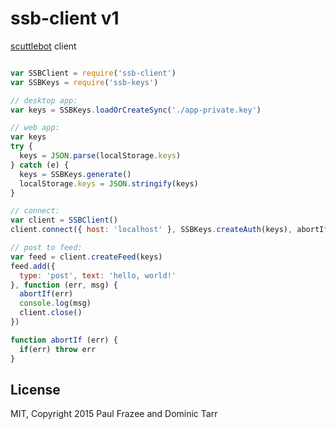 # ssb-client v1

[scuttlebot](https://github.com/ssbc/scuttlebot) client

```js

var SSBClient = require('ssb-client')
var SSBKeys = require('ssb-keys')

// desktop app:
var keys = SSBKeys.loadOrCreateSync('./app-private.key')

// web app:
var keys
try {
  keys = JSON.parse(localStorage.keys)
} catch (e) {
  keys = SSBKeys.generate()
  localStorage.keys = JSON.stringify(keys)
}

// connect:
var client = SSBClient()
client.connect({ host: 'localhost' }, SSBKeys.createAuth(keys), abortIf)

// post to feed:
var feed = client.createFeed(keys)
feed.add({
  type: 'post', text: 'hello, world!'
}, function (err, msg) {
  abortIf(err)
  console.log(msg)
  client.close()
})

function abortIf (err) {
  if(err) throw err
}

```

## License

MIT, Copyright 2015 Paul Frazee and Dominic Tarr
